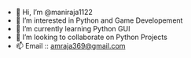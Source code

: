 - 👋 Hi, I’m @maniraja1122
- 👀 I’m interested in Python and Game Developement
- 🌱 I’m currently learning Python GUI
- 💞️ I’m looking to collaborate on Python Projects
- 📫 Email :: amraja369@gmail.com

<!---
maniraja1122/maniraja1122 is a ✨ special ✨ repository because its `README.md` (this file) appears on your GitHub profile.
You can click the Preview link to take a look at your changes.
--->
